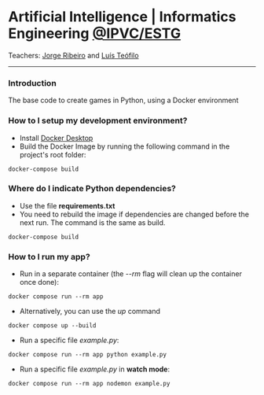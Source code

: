 # Artificial Intelligence | Informatics Engineering [@IPVC/ESTG](https://www.ipvc.pt/estg/)  #
Teachers: [Jorge Ribeiro](mailto:jribeiro@estg.ipvc.pt) and [Luís Teófilo](mailto:luisteofilo@estg.ipvc.pt)
___
### Introduction ###

The base code to create games in Python, using a Docker environment

### How to I setup my development environment? ###

* Install [Docker Desktop](https://www.docker.com/products/docker-desktop/)
* Build the Docker Image by running the following command in the project's root folder:
```
docker-compose build
```

### Where do I indicate Python dependencies? ###

* Use the file **requirements.txt**
* You need to rebuild the image if dependencies are changed before the next run. The command is the same as build.
```
docker-compose build
```

### How to I run my app? ###

* Run in a separate container (the *--rm* flag will clean up the container once done):
```
docker compose run --rm app
```
* Alternatively, you can use the *up* command
```
docker compose up --build
```
* Run a specific file *example.py*:
```
docker compose run --rm app python example.py
```
* Run a specific file *example.py* in **watch mode**:
```
docker compose run --rm app nodemon example.py
```